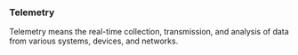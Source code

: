 ### Telemetry
Telemetry means the real-time collection, transmission, and analysis of data from various systems, devices, and networks.